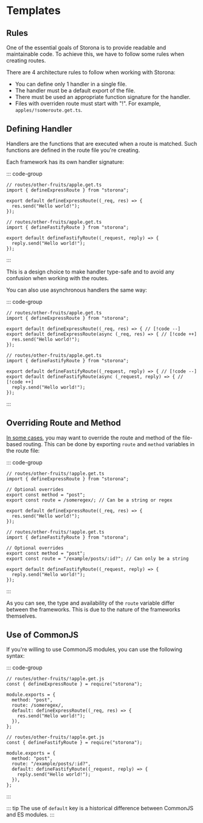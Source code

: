 # Templates

## Rules

One of the essential goals of Storona is to provide readable and maintainable code. To achieve this, we have to follow some rules when creating routes.

There are 4 architecture rules to follow when working with Storona:

- You can define only 1 handler in a single file.
- The handler must be a default export of the file.
- There must be used an appropriate function signature for the handler.
- Files with overriden route must start with "!". For example, `apples/!someroute.get.ts`.

## Defining Handler

Handlers are the functions that are executed when a route is matched. Such functions are defined in the route file you're creating.

Each framework has its own handler signature:

::: code-group

```ts:line-numbers [Express]
// routes/other-fruits/apple.get.ts
import { defineExpressRoute } from "storona";

export default defineExpressRoute((_req, res) => {
  res.send("Hello world!");
});
```

```ts:line-numbers [Fastify]
// routes/other-fruits/apple.get.ts
import { defineFastifyRoute } from "storona";

export default defineFastifyRoute((_request, reply) => {
  reply.send("Hello world!");
});
```

:::

This is a design choice to make handler type-safe and to avoid any confusion when working with the routes.

You can also use asynchronous handlers the same way:

::: code-group

```ts:line-numbers [Express]
// routes/other-fruits/apple.get.ts
import { defineExpressRoute } from "storona";

export default defineExpressRoute((_req, res) => { // [!code --]
export default defineExpressRoute(async (_req, res) => { // [!code ++]
  res.send("Hello world!");
});
```

```ts:line-numbers [Fastify]
// routes/other-fruits/apple.get.ts
import { defineFastifyRoute } from "storona";

export default defineFastifyRoute((_request, reply) => { // [!code --]
export default defineFastifyRoute(async (_request, reply) => { // [!code ++]
  reply.send("Hello world!");
});
```

:::

## Overriding Route and Method

[In some cases](/guide/introduction#limitations), you may want to override the route and method of the file-based routing. This can be done by exporting `route` and `method` variables in the route file:

::: code-group

```ts:line-numbers [Express] {5-6}
// routes/other-fruits/!apple.get.ts
import { defineExpressRoute } from "storona";

// Optional overrides
export const method = "post";
export const route = /someregex/; // Can be a string or regex

export default defineExpressRoute((_req, res) => {
  res.send("Hello world!");
});
```

```ts:line-numbers [Fastify] {5-6}
// routes/other-fruits/!apple.get.ts
import { defineFastifyRoute } from "storona";

// Optional overrides
export const method = "post";
export const route = "/example/posts/:id?"; // Can only be a string

export default defineFastifyRoute((_request, reply) => {
  reply.send("Hello world!");
});
```

:::

As you can see, the type and availability of the `route` variable differ between the frameworks. This is due to the nature of the frameworks themselves.

## Use of CommonJS

If you're willing to use CommonJS modules, you can use the following syntax:

::: code-group

```js:line-numbers [Express]
// routes/other-fruits/!apple.get.js
const { defineExpressRoute } = require("storona");

module.exports = {
  method: "post",
  route: /someregex/,
  default: defineExpressRoute((_req, res) => {
    res.send("Hello world!");
  }),
};
```

```js:line-numbers [Fastify]
// routes/other-fruits/!apple.get.js
const { defineFastifyRoute } = require("storona");

module.exports = {
  method: "post",
  route: "/example/posts/:id?",
  default: defineFastifyRoute((_request, reply) => {
    reply.send("Hello world!");
  }),
};
```

:::

::: tip
The use of `default` key is a historical difference between CommonJS and ES modules.
:::

